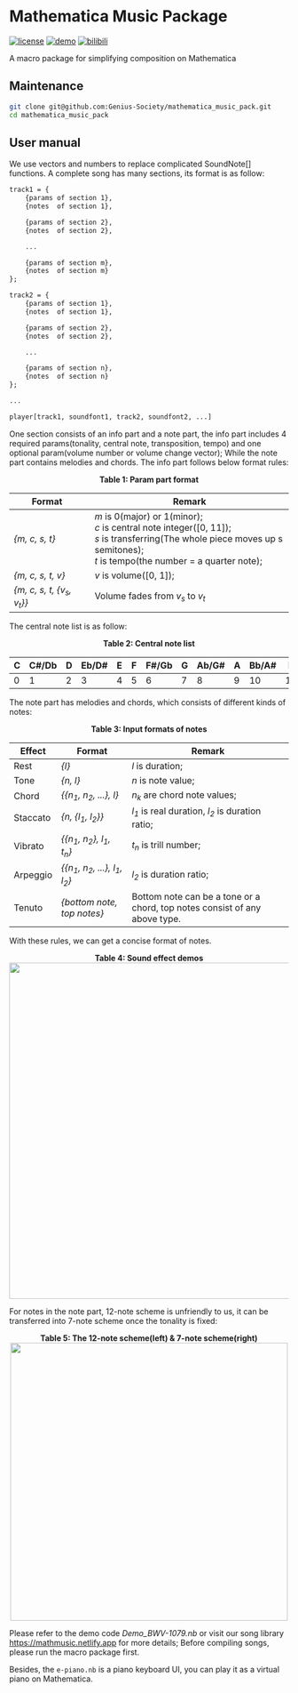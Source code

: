 # Mathematica Music Package
[![license](https://img.shields.io/badge/license-CC_BY_NC_SA-74c853.svg)](https://github.com/Genius-Society/mathematica_music_pack/blob/main/LICENSE)
[![demo](https://img.shields.io/badge/Netlify-MathMusic-dd1100.svg)](https://mathmusic.netlify.app)
[![bilibili](https://img.shields.io/badge/bilibili-BV14krgYJEJU-fc8bab.svg)](https://www.bilibili.com/video/BV14krgYJEJU)

A macro package for simplifying composition on Mathematica

## Maintenance
```bash
git clone git@github.com:Genius-Society/mathematica_music_pack.git
cd mathematica_music_pack
```

## User manual
We use vectors and numbers to replace complicated SoundNote[] functions. A complete song has many sections, its format is as follow:

```txt
track1 = {
    {params of section 1},
    {notes  of section 1},

    {params of section 2},
    {notes  of section 2},

    ...

    {params of section m},
    {notes  of section m}
};

track2 = {
    {params of section 1},
    {notes  of section 1},

    {params of section 2},
    {notes  of section 2},

    ...

    {params of section n},
    {notes  of section n}
};

...

player[track1, soundfont1, track2, soundfont2, ...]
```

One section consists of an info part and a note part, the info part includes 4 required params(tonality, central note, transposition, tempo) and one optional param(volume number or volume change vector); While the note part contains melodies and chords. The info part follows below format rules:

<div align=center><b>Table 1: Param part format</b><br></div>

| <div style="width:120px;">Format</div>         | Remark                                                                                                                                                                            |
| ---------------------------------------------- | --------------------------------------------------------------------------------------------------------------------------------------------------------------------------------- |
| *{m, c, s, t}*                                 | *m* is 0(major) or 1(minor);<br>*c* is central note integer([0, 11]);<br>*s* is transferring(The whole piece moves up s semitones);<br>*t* is tempo(the number = a quarter note); |
| *{m, c, s, t, v}*                              | *v* is volume([0, 1]);                                                                                                                                                            |
| *{m, c, s, t, {v<sub>s</sub>, v<sub>t</sub>}}* | Volume fades from *v<sub>s</sub>* to *v<sub>t</sub>*                                                                                                                              |

The central note list is as follow:

<div align=center><b>Table 2: Central note list</b><br></div>

| C   | C#/Db | D   | Eb/D# | E   | F   | F#/Gb | G   | Ab/G# | A   | Bb/A# | B   |
| --- | ----- | --- | ----- | --- | --- | ----- | --- | ----- | --- | ----- | --- |
| 0   | 1     | 2   | 3     | 4   | 5   | 6     | 7   | 8     | 9   | 10    | 11  |

The note part has melodies and chords, which consists of different kinds of notes:

<div align=center><b>Table 3: Input formats of notes</b><br></div>

| Effect   | Format                                                                | Remark                                                                     |
| -------- | --------------------------------------------------------------------- | -------------------------------------------------------------------------- |
| Rest     | *{l}*                                                                 | *l* is duration;                                                           |
| Tone     | *{n, l}*                                                              | *n* is note value;                                                         |
| Chord    | *{{n<sub>1</sub>, n<sub>2</sub>, ...}, l}*                            | *n<sub>k</sub>* are chord note values;                                     |
| Staccato | *{n, {l<sub>1</sub>, l<sub>2</sub>}}*                                 | *l<sub>1</sub>* is real duration, *l<sub>2</sub>* is duration ratio;       |
| Vibrato  | *{{n<sub>1</sub>, n<sub>2</sub>}, l<sub>1</sub>, t<sub>n</sub>}*      | *t<sub>n</sub>* is trill number;                                           |
| Arpeggio | *{{n<sub>1</sub>, n<sub>2</sub>, ...}, l<sub>1</sub>, l<sub>2</sub>}* | *l<sub>2</sub>* is duration ratio;                                         |
| Tenuto   | *{bottom note, top notes}*                                            | Bottom note can be a tone or a chord, top notes consist of any above type. |

With these rules, we can get a concise format of notes.

<div align=center>
    <b>Table 4: Sound effect demos</b><br>
    <img width="605" src="https://user-images.githubusercontent.com/20459298/233112536-f5b900e8-8201-4e9b-9672-43f99b2979f3.PNG"/>
</div>

For notes in the note part, 12-note scheme is unfriendly to us, it can be transferred into 7-note scheme once the tonality is fixed:

<div align=center>
    <b>Table 5: The 12-note scheme(left) & 7-note scheme(right)</b><br>
    <img width="500" src="https://user-images.githubusercontent.com/20459298/233112569-3efd5cb1-87c3-44a6-b74b-357104055dd3.png"/>
</div>

Please refer to the demo code _Demo_BWV-1079.nb_ or visit our song library <https://mathmusic.netlify.app> for more details; Before compiling songs, please run the macro package first.

Besides, the `e-piano.nb` is a piano keyboard UI, you can play it as a virtual piano on Mathematica.
